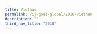 ```yaml
---
title: Vietnam
permalink: /ij-goes-global/2018/vietnam
description: ""
third_nav_title: "2018"
---
```

